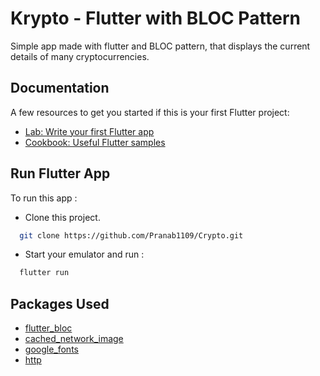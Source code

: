 # Krypto - Flutter with BLOC Pattern

Simple app made with flutter and BLOC pattern, that displays the current details of many cryptocurrencies.

## Documentation

A few resources to get you started if this is your first Flutter project:

- [Lab: Write your first Flutter app](https://flutter.dev/docs/get-started/codelab)
- [Cookbook: Useful Flutter samples](https://flutter.dev/docs/cookbook)

## Run Flutter App

To run this app :

- Clone this project.

```bash
  git clone https://github.com/Pranab1109/Crypto.git
```

- Start your emulator and run :

```bash
  flutter run
```

## Packages Used

- [flutter_bloc](https://pub.dev/packages/flutter_bloc)
- [cached_network_image](https://pub.dev/packages/cached_network_image)
- [google_fonts](https://pub.dev/packages/google_fonts)
- [http](https://pub.dev/packages/http)
